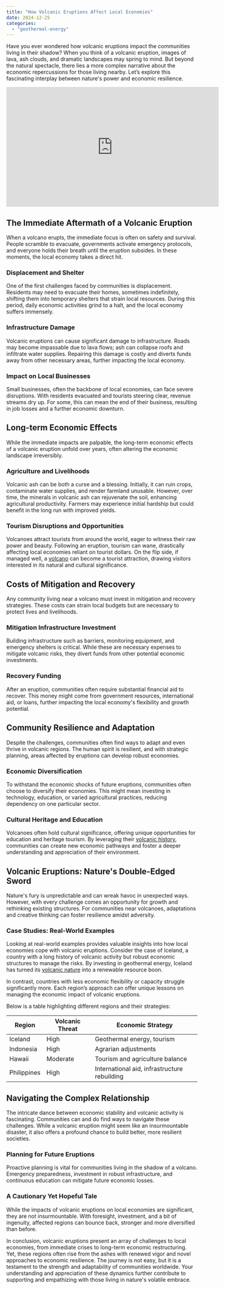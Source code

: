 ```yaml
---
title: "How Volcanic Eruptions Affect Local Economies"
date: 2024-12-25
categories: 
  - "geothermal-energy"
---
```


Have you ever wondered how volcanic eruptions impact the communities living in their shadow? When you think of a volcanic eruption, images of lava, ash clouds, and dramatic landscapes may spring to mind. But beyond the natural spectacle, there lies a more complex narrative about the economic repercussions for those living nearby. Let’s explore this fascinating interplay between nature's power and economic resilience.

<iframe width="560" height="315" src="https://www.youtube.com/embed/Wam8kR95xKk" frameborder="0" allow="accelerometer; autoplay; encrypted-media; gyroscope; picture-in-picture" allowfullscreen></iframe>

  

## The Immediate Aftermath of a Volcanic Eruption

When a volcano erupts, the immediate focus is often on safety and survival. People scramble to evacuate, governments activate emergency protocols, and everyone holds their breath until the eruption subsides. In these moments, the local economy takes a direct hit.

### Displacement and Shelter

One of the first challenges faced by communities is displacement. Residents may need to evacuate their homes, sometimes indefinitely, shifting them into temporary shelters that strain local resources. During this period, daily economic activities grind to a halt, and the local economy suffers immensely.

### Infrastructure Damage

Volcanic eruptions can cause significant damage to infrastructure. Roads may become impassable due to lava flows; ash can collapse roofs and infiltrate water supplies. Repairing this damage is costly and diverts funds away from other necessary areas, further impacting the local economy.

### Impact on Local Businesses

Small businesses, often the backbone of local economies, can face severe disruptions. With residents evacuated and tourists steering clear, revenue streams dry up. For some, this can mean the end of their business, resulting in job losses and a further economic downturn.

## Long-term Economic Effects

While the immediate impacts are palpable, the long-term economic effects of a volcanic eruption unfold over years, often altering the economic landscape irreversibly.

### Agriculture and Livelihoods

Volcanic ash can be both a curse and a blessing. Initially, it can ruin crops, contaminate water supplies, and render farmland unusable. However, over time, the minerals in volcanic ash can rejuvenate the soil, enhancing agricultural productivity. Farmers may experience initial hardship but could benefit in the long run with improved yields.

### Tourism Disruptions and Opportunities

Volcanoes attract tourists from around the world, eager to witness their raw power and beauty. Following an eruption, tourism can wane, drastically affecting local economies reliant on tourist dollars. On the flip side, if managed well, a [volcano](https://magmamatters.com/geothermal-energy-and-its-volcanic-origins/ "Geothermal Energy and Its Volcanic Origins") can become a tourist attraction, drawing visitors interested in its natural and cultural significance.

## Costs of Mitigation and Recovery

Any community living near a volcano must invest in mitigation and recovery strategies. These costs can strain local budgets but are necessary to protect lives and livelihoods.

### Mitigation Infrastructure Investment

Building infrastructure such as barriers, monitoring equipment, and emergency shelters is critical. While these are necessary expenses to mitigate volcanic risks, they divert funds from other potential economic investments.

### Recovery Funding

After an eruption, communities often require substantial financial aid to recover. This money might come from government resources, international aid, or loans, further impacting the local economy's flexibility and growth potential.

## Community Resilience and Adaptation

Despite the challenges, communities often find ways to adapt and even thrive in volcanic regions. The human spirit is resilient, and with strategic planning, areas affected by eruptions can develop robust economies.

### Economic Diversification

To withstand the economic shocks of future eruptions, communities often choose to diversify their economies. This might mean investing in technology, education, or varied agricultural practices, reducing dependency on one particular sector.

### Cultural Heritage and Education

Volcanoes often hold cultural significance, offering unique opportunities for education and heritage tourism. By leveraging their [volcanic history](https://magmamatters.com/understanding-volcanic-formation-a-comprehensive-guide/ "Understanding Volcanic Formation: A Comprehensive Guide"), communities can create new economic pathways and foster a deeper understanding and appreciation of their environment.

## Volcanic Eruptions: Nature's Double-Edged Sword

Nature's fury is unpredictable and can wreak havoc in unexpected ways. However, with every challenge comes an opportunity for growth and rethinking existing structures. For communities near volcanoes, adaptations and creative thinking can foster resilience amidst adversity.

### Case Studies: Real-World Examples

Looking at real-world examples provides valuable insights into how local economies cope with volcanic eruptions. Consider the case of Iceland, a country with a long history of volcanic activity but robust economic structures to manage the risks. By investing in geothermal energy, Iceland has turned its [volcanic nature](https://magmamatters.com/the-environmental-impact-of-volcanic-eruptions-2/ "The Environmental Impact of Volcanic Eruptions") into a renewable resource boon.

In contrast, countries with less economic flexibility or capacity struggle significantly more. Each region’s approach can offer unique lessons on managing the economic impact of volcanic eruptions.

Below is a table highlighting different regions and their strategies:

| Region | Volcanic Threat | Economic Strategy |
| --- | --- | --- |
| Iceland | High | Geothermal energy, tourism |
| Indonesia | High | Agrarian adjustments |
| Hawaii | Moderate | Tourism and agriculture balance |
| Philippines | High | International aid, infrastructure rebuilding |

## Navigating the Complex Relationship

The intricate dance between economic stability and volcanic activity is fascinating. Communities can and do find ways to navigate these challenges. While a volcanic eruption might seem like an insurmountable disaster, it also offers a profound chance to build better, more resilient societies.

### Planning for Future Eruptions

Proactive planning is vital for communities living in the shadow of a volcano. Emergency preparedness, investment in robust infrastructure, and continuous education can mitigate future economic losses.

### A Cautionary Yet Hopeful Tale

While the impacts of volcanic eruptions on local economies are significant, they are not insurmountable. With foresight, investment, and a bit of ingenuity, affected regions can bounce back, stronger and more diversified than before.

In conclusion, volcanic eruptions present an array of challenges to local economies, from immediate crises to long-term economic restructuring. Yet, these regions often rise from the ashes with renewed vigor and novel approaches to economic resilience. The journey is not easy, but it is a testament to the strength and adaptability of communities worldwide. Your understanding and appreciation of these dynamics further contribute to supporting and empathizing with those living in nature's volatile embrace.
